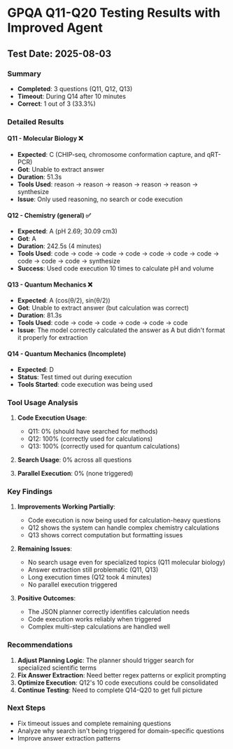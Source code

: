 # GPQA Q11-Q20 Testing Results with Improved Agent

## Test Date: 2025-08-03

### Summary
- **Completed**: 3 questions (Q11, Q12, Q13)
- **Timeout**: During Q14 after 10 minutes
- **Correct**: 1 out of 3 (33.3%)

### Detailed Results

#### Q11 - Molecular Biology ❌
- **Expected**: C (CHIP-seq, chromosome conformation capture, and qRT-PCR)
- **Got**: Unable to extract answer
- **Duration**: 51.3s
- **Tools Used**: reason → reason → reason → reason → reason → synthesize
- **Issue**: Only used reasoning, no search or code execution

#### Q12 - Chemistry (general) ✅
- **Expected**: A (pH 2.69; 30.09 cm3)
- **Got**: A
- **Duration**: 242.5s (4 minutes)
- **Tools Used**: code → code → code → code → code → code → code → code → code → code → synthesize
- **Success**: Used code execution 10 times to calculate pH and volume

#### Q13 - Quantum Mechanics ❌
- **Expected**: A (cos(θ/2), sin(θ/2))
- **Got**: Unable to extract answer (but calculation was correct)
- **Duration**: 81.3s
- **Tools Used**: code → code → code → code → code → code
- **Issue**: The model correctly calculated the answer as A but didn't format it properly for extraction

#### Q14 - Quantum Mechanics (Incomplete)
- **Expected**: D
- **Status**: Test timed out during execution
- **Tools Started**: code execution was being used

### Tool Usage Analysis

1. **Code Execution Usage**: 
   - Q11: 0% (should have searched for methods)
   - Q12: 100% (correctly used for calculations)
   - Q13: 100% (correctly used for quantum calculations)

2. **Search Usage**: 0% across all questions

3. **Parallel Execution**: 0% (none triggered)

### Key Findings

1. **Improvements Working Partially**:
   - Code execution is now being used for calculation-heavy questions
   - Q12 shows the system can handle complex chemistry calculations
   - Q13 shows correct computation but formatting issues

2. **Remaining Issues**:
   - No search usage even for specialized topics (Q11 molecular biology)
   - Answer extraction still problematic (Q11, Q13)
   - Long execution times (Q12 took 4 minutes)
   - No parallel execution triggered

3. **Positive Outcomes**:
   - The JSON planner correctly identifies calculation needs
   - Code execution works reliably when triggered
   - Complex multi-step calculations are handled well

### Recommendations

1. **Adjust Planning Logic**: The planner should trigger search for specialized scientific terms
2. **Fix Answer Extraction**: Need better regex patterns or explicit prompting
3. **Optimize Execution**: Q12's 10 code executions could be consolidated
4. **Continue Testing**: Need to complete Q14-Q20 to get full picture

### Next Steps
- Fix timeout issues and complete remaining questions
- Analyze why search isn't being triggered for domain-specific questions
- Improve answer extraction patterns